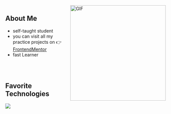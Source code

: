 
<img align="right" alt="GIF" src="https://media2.giphy.com/media/d8KefZiJ2ae0VMAmsi/giphy.gif?cid=ecf05e47q0zny6vqxjit9daut33v2bat54mlqkg6vihf4bhn&rid=giphy.gif&ct=g" width="300px"/>

## About Me

- self-taught student
- you can visit all my practice projects on 👉 [FrontendMentor](https://www.frontendmentor.io/profile/escarcan)
- fast Learner
<br/>
<br/>

## Favorite Technologies

<p>
  <a href="https://skillicons.dev">
    <img src="https://skillicons.dev/icons?i=html,css,js,typescript,react,git,sass,tailwind,vite" />
  </a>
</p>
<br/>


